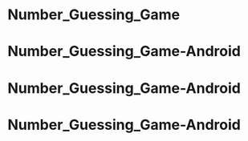 # Number_Guessing_Game
# Number_Guessing_Game-Android
# Number_Guessing_Game-Android
# Number_Guessing_Game-Android
